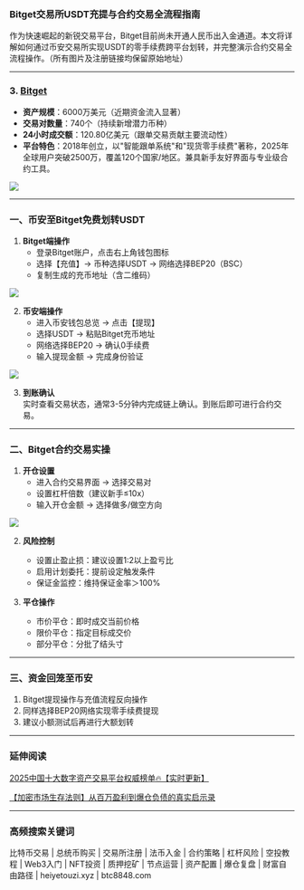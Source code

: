 ### Bitget交易所USDT充提与合约交易全流程指南

作为快速崛起的新锐交易平台，Bitget目前尚未开通人民币出入金通道。本文将详解如何通过币安交易所实现USDT的零手续费跨平台划转，并完整演示合约交易全流程操作。（所有图片及注册链接均保留原始地址）

---

### 3. [Bitget](https://www.bitget.com/zh-CN/referral/register?from=referral&clacCode=VRNEYUTR)
- **资产规模**：6000万美元（近期资金流入显著）
- **交易对数量**：740个（持续新增潜力币种）
- **24小时成交额**：120.80亿美元（跟单交易贡献主要流动性）
- **平台特色**：2018年创立，以"智能跟单系统"和"现货零手续费"著称，2025年全球用户突破2500万，覆盖120个国家/地区。兼具新手友好界面与专业级合约工具。

[![](https://fe095ec.webp.li/top-10-exchanges-003.jpg)](https://www.bitget.com/zh-CN/referral/register?from=referral&clacCode=VRNEYUTR)

---

### 一、币安至Bitget免费划转USDT
1. **Bitget端操作**  
   - 登录Bitget账户，点击右上角钱包图标
   - 选择【充值】→ 币种选择USDT → 网络选择BEP20（BSC）
   - 复制生成的充币地址（含二维码）

[![](https://307e939.webp.li/20250415174119986.png)](https://btc8848.com/top-10-exchanges)

2. **币安端操作**  
   - 进入币安钱包总览 → 点击【提现】
   - 选择USDT → 粘贴Bitget充币地址
   - 网络选择BEP20 → 确认0手续费
   - 输入提现金额 → 完成身份验证

[![](https://307e939.webp.li/20250415174316519.png)](https://btc8848.com/top-10-exchanges)

3. **到账确认**  
   实时查看交易状态，通常3-5分钟内完成链上确认。到账后即可进行合约交易。

---

### 二、Bitget合约交易实操
1. **开仓设置**  
   - 进入合约交易界面 → 选择交易对
   - 设置杠杆倍数（建议新手≤10x）
   - 输入开仓金额 → 选择做多/做空方向

[![](https://307e939.webp.li/20250415174447762.png)](https://btc8848.com/top-10-exchanges)

2. **风险控制**  
   - 设置止盈止损：建议设置1:2以上盈亏比
   - 启用计划委托：提前设定触发条件
   - 保证金监控：维持保证金率＞100%

3. **平仓操作**  
   - 市价平仓：即时成交当前价格
   - 限价平仓：指定目标成交价
   - 部分平仓：分批了结头寸

---

### 三、资金回笼至币安
1. Bitget提现操作与充值流程反向操作
2. 同样选择BEP20网络实现零手续费提现
3. 建议小额测试后再进行大额划转

---

### 延伸阅读
[2025中国十大数字资产交易平台权威榜单🔥【实时更新】](https://btc8848.com/top-10-exchanges/)

[【加密市场生存法则】从百万盈利到爆仓负债的真实启示录](https://heiyetouzi.xyz/biquanstory001/)

---

### 高频搜索关键词
比特币交易 | 总统币购买 | 交易所注册 | 法币入金 | 合约策略 | 杠杆风险 | 空投教程 | Web3入门 | NFT投资 | 质押挖矿 | 节点运营 | 资产配置 | 爆仓复盘 | 财富自由路径 | heiyetouzi.xyz | btc8848.com